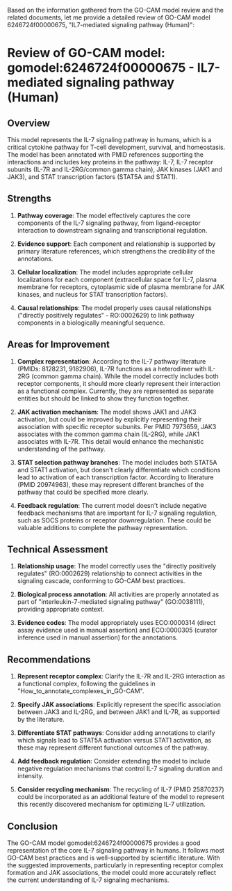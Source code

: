 Based on the information gathered from the GO-CAM model review and the related documents, let me provide a detailed review of GO-CAM model 6246724f00000675, "IL7-mediated signaling pathway (Human)":

# Review of GO-CAM model: gomodel:6246724f00000675 - IL7-mediated signaling pathway (Human)

## Overview
This model represents the IL-7 signaling pathway in humans, which is a critical cytokine pathway for T-cell development, survival, and homeostasis. The model has been annotated with PMID references supporting the interactions and includes key proteins in the pathway: IL-7, IL-7 receptor subunits (IL-7R and IL-2RG/common gamma chain), JAK kinases (JAK1 and JAK3), and STAT transcription factors (STAT5A and STAT1).

## Strengths
1. **Pathway coverage**: The model effectively captures the core components of the IL-7 signaling pathway, from ligand-receptor interaction to downstream signaling and transcriptional regulation.

2. **Evidence support**: Each component and relationship is supported by primary literature references, which strengthens the credibility of the annotations.

3. **Cellular localization**: The model includes appropriate cellular localizations for each component (extracellular space for IL-7, plasma membrane for receptors, cytoplasmic side of plasma membrane for JAK kinases, and nucleus for STAT transcription factors).

4. **Causal relationships**: The model properly uses causal relationships ("directly positively regulates" - RO:0002629) to link pathway components in a biologically meaningful sequence.

## Areas for Improvement

1. **Complex representation**: According to the IL-7 pathway literature (PMIDs: 8128231, 9182906), IL-7R functions as a heterodimer with IL-2RG (common gamma chain). While the model correctly includes both receptor components, it should more clearly represent their interaction as a functional complex. Currently, they are represented as separate entities but should be linked to show they function together.

2. **JAK activation mechanism**: The model shows JAK1 and JAK3 activation, but could be improved by explicitly representing their association with specific receptor subunits. Per PMID 7973659, JAK3 associates with the common gamma chain (IL-2RG), while JAK1 associates with IL-7R. This detail would enhance the mechanistic understanding of the pathway.

3. **STAT selection pathway branches**: The model includes both STAT5A and STAT1 activation, but doesn't clearly differentiate which conditions lead to activation of each transcription factor. According to literature (PMID 20974963), these may represent different branches of the pathway that could be specified more clearly.

4. **Feedback regulation**: The current model doesn't include negative feedback mechanisms that are important for IL-7 signaling regulation, such as SOCS proteins or receptor downregulation. These could be valuable additions to complete the pathway representation.

## Technical Assessment

1. **Relationship usage**: The model correctly uses the "directly positively regulates" (RO:0002629) relationship to connect activities in the signaling cascade, conforming to GO-CAM best practices.

2. **Biological process annotation**: All activities are properly annotated as part of "interleukin-7-mediated signaling pathway" (GO:0038111), providing appropriate context.

3. **Evidence codes**: The model appropriately uses ECO:0000314 (direct assay evidence used in manual assertion) and ECO:0000305 (curator inference used in manual assertion) for the annotations.

## Recommendations

1. **Represent receptor complex**: Clarify the IL-7R and IL-2RG interaction as a functional complex, following the guidelines in "How_to_annotate_complexes_in_GO-CAM".

2. **Specify JAK associations**: Explicitly represent the specific association between JAK3 and IL-2RG, and between JAK1 and IL-7R, as supported by the literature.

3. **Differentiate STAT pathways**: Consider adding annotations to clarify which signals lead to STAT5A activation versus STAT1 activation, as these may represent different functional outcomes of the pathway.

4. **Add feedback regulation**: Consider extending the model to include negative regulation mechanisms that control IL-7 signaling duration and intensity.

5. **Consider recycling mechanism**: The recycling of IL-7 (PMID 25870237) could be incorporated as an additional feature of the model to represent this recently discovered mechanism for optimizing IL-7 utilization.

## Conclusion

The GO-CAM model gomodel:6246724f00000675 provides a good representation of the core IL-7 signaling pathway in humans. It follows most GO-CAM best practices and is well-supported by scientific literature. With the suggested improvements, particularly in representing receptor complex formation and JAK associations, the model could more accurately reflect the current understanding of IL-7 signaling mechanisms.